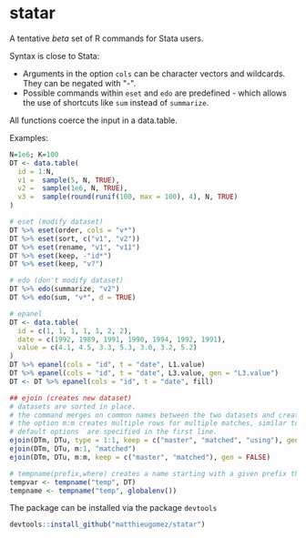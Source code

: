statar
======

A tentative *beta* set of R commands for Stata users. 

Syntax is close to Stata:
- Arguments in the option `cols` can be character vectors and wildcards. They can be negated with "-". 
- Possible commands within `eset` and `edo` are predefined - which allows the use of shortcuts like `sum` instead of `summarize`.

All functions coerce the input in a data.table.

Examples:
````R
N=1e6; K=100
DT <- data.table(
  id = 1:N,
  v1 =  sample(5, N, TRUE),                          
  v2 =  sample(1e6, N, TRUE),                       
  v3 =  sample(round(runif(100, max = 100), 4), N, TRUE) 
)

# eset (modify dataset)
DT %>% eset(order, cols = "v*")
DT %>% eset(sort, c("v1", "v2"))
DT %>% eset(rename, "v1", "v11")
DT %>% eset(keep, -"id*")
DT %>% eset(keep, "v?")

# edo (don't modify dataset)
DT %>% edo(summarize, "v2")
DT %>% edo(sum, "v*", d = TRUE)

# epanel 
DT <- data.table(
  id = c(1, 1, 1, 1, 1, 2, 2), 
  date = c(1992, 1989, 1991, 1990, 1994, 1992, 1991), 
  value = c(4.1, 4.5, 3.3, 5.3, 3.0, 3.2, 5.2)
)
DT %>% epanel(cols = "id", t = "date", L1.value)
DT %>% epanel(cols = "id", t = "date", L3.value, gen = "L3.value")
DT <- DT %>% epanel(cols = "id", t = "date", fill)

## ejoin (creates new dataset)
# datasets are sorted in place.
# the command merges on common names between the two datasets and creates a new dataset.
# the option m:m creates multiple rows for multiple matches, similar to Stata joinby. 
# default options  are specified in the first line. 
ejoin(DTm, DTu, type = 1:1, keep = c("master", "matched", "using"), gen = "_merge")
ejoin(DTm, DTu, m:1, "matched")
ejoin(DTm, DTu, m:m, keep = c("master", "matched"), gen = FALSE)

# tempname(prefix,where) creates a name starting with a given prefix that is not assigned in the environment specified by the second variable
tempvar <- tempname("temp", DT)
tempname <- tempname("temp", globalenv())

````

The package can be installed via the package `devtools`

````R
devtools::install_github("matthieugomez/statar")
````
